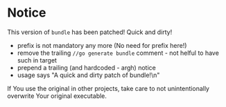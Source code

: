 # Notice

This version of `bundle` has been patched! Quick and dirty!

- prefix is not mandatory any more (No need for prefix here!)
- remove the trailing `//go generate bundle` comment - not helful to have such in target
- prepend a trailing (and hardcoded - argh) notice
- usage says "A quick and dirty patch of bundle!\n"

If You use the original in other projects, take care to not unintentionally overwrite Your original executable.
